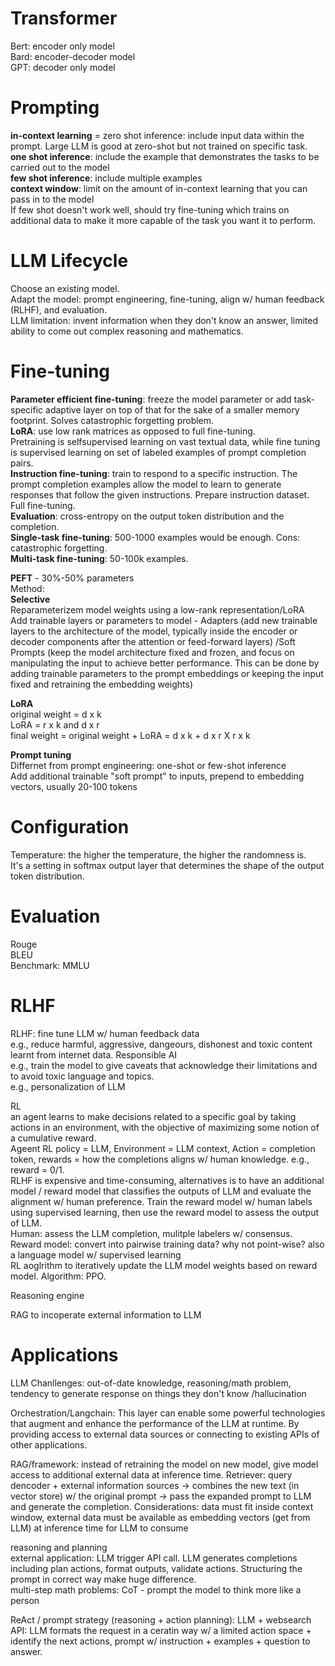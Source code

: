 # Transformer
Bert: encoder only model  
Bard: encoder-decoder model  
GPT: decoder only model  

# Prompting
**in-context learning** = zero shot inference: include input data within the prompt. Large LLM is good at zero-shot but not trained on specific task.   
**one shot inference**: include the example that demonstrates the tasks to be carried out to the model  
**few shot inference**: include multiple examples  
**context window**: limit on the amount of in-context learning that you can pass in to the model  
If few shot doesn't work well, should try fine-tuning which trains on additional data to make it more capable of the task you want it to perform.  

# LLM Lifecycle
Choose an existing model.  
Adapt the model: prompt engineering, fine-tuning, align w/ human feedback (RLHF), and evaluation.  
LLM limitation: invent information when they don't know an answer, limited ability to come out complex reasoning and mathematics.  

# Fine-tuning
**Parameter efficient fine-tuning**: freeze the model parameter or add task-specific adaptive layer on top of that for the sake of a smaller memory footprint. Solves catastrophic forgetting problem.  
**LoRA**: use low rank matrices as opposed to full fine-tuning.  
Pretraining is selfsupervised learning on vast textual data, while fine tuning is supervised learning on set of labeled examples of prompt completion pairs.  
**Instruction fine-tuning**: train to respond to a specific instruction. The prompt completion examples allow the model to learn to generate responses that follow the given instructions. Prepare instruction dataset. Full fine-tuning.  
**Evaluation**: cross-entropy on the output token distribution and the completion.  
**Single-task fine-tuning**: 500-1000 examples would be enough. Cons: catastrophic forgetting.  
**Multi-task fine-tuning**: 50-100k examples.  

**PEFT** - 30%-50% parameters  
Method:  
**Selective**  
Reparameterizem model weights using a low-rank representation/LoRA  
Add trainable layers or parameters to model - Adapters (add new trainable layers to the architecture of the model, typically inside the encoder or decoder components after the attention or feed-forward layers) /Soft Prompts (keep the model architecture fixed and frozen, and focus on manipulating the input to achieve better performance. This can be done by adding trainable parameters to the prompt embeddings or keeping the input fixed and retraining the embedding weights)  
  
**LoRA**  
original weight = d x k  
LoRA = r x k and d x r  
final weight = original weight + LoRA = d x k + d x r X r x k  
  
**Prompt tuning**  
Differnet from prompt engineering: one-shot or few-shot inference  
Add additional trainable "soft prompt" to inputs, prepend to embedding vectors, usually 20-100 tokens  


# Configuration  
Temperature: the higher the temperature, the higher the randomness is.   
It's a setting in softmax output layer that determines the shape of the output token distribution.  

# Evaluation  
Rouge  
BLEU  
Benchmark: MMLU  

# RLHF  
RLHF: fine tune LLM w/ human feedback data  
e.g., reduce harmful, aggressive, dangeours, dishonest and toxic content learnt from internet data. Responsible AI  
e.g., train the model to give caveats that acknowledge their limitations and to avoid toxic language and topics.  
e.g., personalization of LLM  

RL  
an agent learns to make decisions related to a specific goal by taking actions in an environment, with the objective of maximizing some notion of a cumulative reward.  
Ageent RL policy = LLM, Environment = LLM context, Action = completion token, rewards = how the completions aligns w/ human knowledge. e.g., reward = 0/1.  
RLHF is expensive and time-consuming, alternatives is to have an additional model / reward model that classifies the outputs of LLM and evaluate the alignment w/ human preference. Train the reward model w/ human labels using supervised learning, then use the reward model to assess the output of LLM.  
Human: assess the LLM completion, mulitple labelers w/ consensus.  
Reward model: convert into pairwise training data? why not point-wise? also a language model w/ supervised learning  
RL aoglrithm to iteratively update the LLM model weights based on reward model. Algorithm: PPO.  

Reasoning engine

RAG to incoperate external information to LLM

# Applications
LLM Chanllenges: out-of-date knowledge, reasoning/math problem, tendency to generate response on things they don't know /hallucination  

Orchestration/Langchain: This layer can enable some powerful technologies that augment and enhance the performance of the LLM at runtime. By providing access to external data sources or connecting to existing APIs of other applications.  

RAG/framework: instead of retraining the model on new model, give model access to additional external data at inference time. Retriever: query dencoder + external information sources -> combines the new text (in vector store) w/ the original prompt -> pass the expanded prompt to LLM and generate the completion. Considerations: data must fit inside context window, external data must be available as embedding vectors (get from LLM) at inference time for LLM to consume  

reasoning and planning  
external application: LLM trigger API call. LLM generates completions including plan actions, format outputs, validate actions. Structuring the prompt in correct way make huge difference.  
multi-step math problems: CoT - prompt the model to think more like a person  

ReAct / prompt strategy (reasoning + action planning): LLM + websearch API: LLM formats the request in a ceratin way w/ a limited action space + identify the next actions, prompt w/ instruction + examples + question to answer.  
